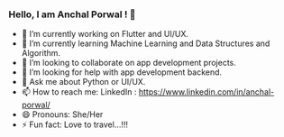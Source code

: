 ### Hello, I am Anchal Porwal ! 👋
- 🔭 I’m currently working on Flutter and UI/UX.
- 🌱 I’m currently learning Machine Learning and Data Structures and Algorithm.
- 👯 I’m looking to collaborate on app development projects.
- 🤔 I’m looking for help with app development backend.
- 💬 Ask me about Python or UI/UX.
- 📫 How to reach me: LinkedIn : https://www.linkedin.com/in/anchal-porwal/ 
- 😄 Pronouns: She/Her
- ⚡ Fun fact: Love to travel...!!!

